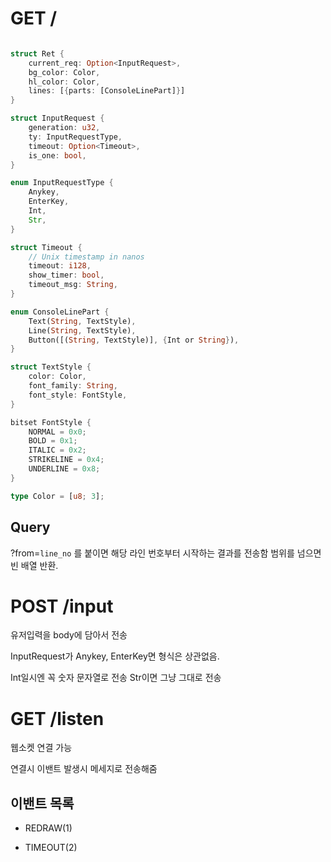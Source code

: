 # GET /

```rust

struct Ret {
    current_req: Option<InputRequest>,
    bg_color: Color,
    hl_color: Color,
    lines: [{parts: [ConsoleLinePart]}]
}

struct InputRequest {
    generation: u32,
    ty: InputRequestType,
    timeout: Option<Timeout>,
    is_one: bool,
}

enum InputRequestType {
    Anykey,
    EnterKey,
    Int,
    Str,
}

struct Timeout {
    // Unix timestamp in nanos
    timeout: i128,
    show_timer: bool,
    timeout_msg: String,
}

enum ConsoleLinePart {
    Text(String, TextStyle),
    Line(String, TextStyle),
    Button([(String, TextStyle)], {Int or String}),
}

struct TextStyle {
    color: Color,
    font_family: String,
    font_style: FontStyle,
}

bitset FontStyle {
    NORMAL = 0x0;
    BOLD = 0x1;
    ITALIC = 0x2;
    STRIKELINE = 0x4;
    UNDERLINE = 0x8;
}

type Color = [u8; 3];

```

## Query

?from=`line_no` 를 붙이면 해당 라인 번호부터 시작하는 결과를 전송함 범위를 넘으면 빈 배열 반환.

# POST /input

유저입력을 body에 담아서 전송

InputRequest가 Anykey, EnterKey면 형식은 상관없음.

Int일시엔 꼭 숫자 문자열로 전송 Str이면 그냥 그대로 전송

# GET /listen

웹소켓 연결 가능

연결시 이밴트 발생시 메세지로 전송해줌

## 이밴트 목록

* REDRAW(1)

* TIMEOUT(2)
